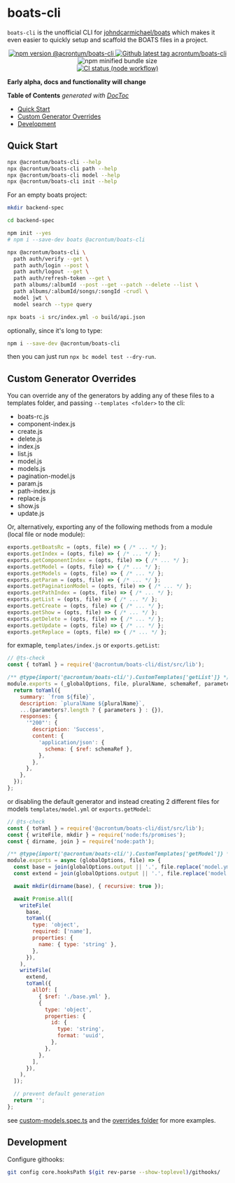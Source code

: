 # boats-cli

`boats-cli` is the unofficial CLI for [johndcarmichael/boats](https://github.com/johndcarmichael/boats) which makes it even easier to quickly setup and scaffold the BOATS files in a project.

<p align="center">
  <a href="https://www.npmjs.org/package/@acrontum/boats-cli" alt="npm version @acrontum/boats-cli">
    <img alt="npm version @acrontum/boats-cli" src="https://img.shields.io/npm/v/@acrontum/boats-cli">
  </a>

  <a href="https://github.com/acrontum/boats-cli" alt="Github latest tag acrontum/boats-cli">
    <img alt="Github latest tag acrontum/boats-cli" src="https://img.shields.io/github/v/tag/acrontum/boats-cli">
  </a>

  <img alt="npm minified bundle size" src="https://img.shields.io/bundlephobia/min/@acrontum/boats-cli">

  <br />

  <a href="https://github.com/acrontum/boats-cli/actions/workflows/build-node.yml" alt="CI status (node workflow)">
    <img alt="CI status (node workflow)" src="https://github.com/acrontum/boats-cli/actions/workflows/build-node.yml/badge.svg">
  </a>
</p>

**Early alpha, docs and functionality will change**

<!-- 
npx --yes doctoc --github readme.md
-->
<!-- START doctoc generated TOC please keep comment here to allow auto update -->
<!-- DON'T EDIT THIS SECTION, INSTEAD RE-RUN doctoc TO UPDATE -->
**Table of Contents**  *generated with [DocToc](https://github.com/thlorenz/doctoc)*

- [Quick Start](#quick-start)
- [Custom Generator Overrides](#custom-generator-overrides)
- [Development](#development)

<!-- END doctoc generated TOC please keep comment here to allow auto update -->

## Quick Start

```bash
npx @acrontum/boats-cli --help
npx @acrontum/boats-cli path --help
npx @acrontum/boats-cli model --help
npx @acrontum/boats-cli init --help
```

For an empty boats project:

```bash
mkdir backend-spec

cd backend-spec

npm init --yes
# npm i --save-dev boats @acrontum/boats-cli

npx @acrontum/boats-cli \
  path auth/verify --get \
  path auth/login --post \
  path auth/logout --get \
  path auth/refresh-token --get \
  path albums/:albumId --post --get --patch --delete --list \
  path albums/:albumId/songs/:songId -crudl \
  model jwt \
  model search --type query

npx boats -i src/index.yml -o build/api.json
```

optionally, since it's long to type:
```bash
npm i --save-dev @acrontum/boats-cli
```
then you can just run `npx bc model test --dry-run`.


## Custom Generator Overrides

You can override any of the generators by adding any of these files to a templates folder, and passing `--templates <folder>` to the cli:
- boats-rc.js
- component-index.js
- create.js
- delete.js
- index.js
- list.js
- model.js
- models.js
- pagination-model.js
- param.js
- path-index.js
- replace.js
- show.js
- update.js

Or, alternatively, exporting any of the following methods from a module (local file or node module):
```js
exports.getBoatsRc = (opts, file) => { /* ... */ };
exports.getIndex = (opts, file) => { /* ... */ };
exports.getComponentIndex = (opts, file) => { /* ... */ };
exports.getModel = (opts, file) => { /* ... */ };
exports.getModels = (opts, file) => { /* ... */ };
exports.getParam = (opts, file) => { /* ... */ };
exports.getPaginationModel = (opts, file) => { /* ... */ };
exports.getPathIndex = (opts, file) => { /* ... */ };
exports.getList = (opts, file) => { /* ... */ };
exports.getCreate = (opts, file) => { /* ... */ };
exports.getShow = (opts, file) => { /* ... */ };
exports.getDelete = (opts, file) => { /* ... */ };
exports.getUpdate = (opts, file) => { /* ... */ };
exports.getReplace = (opts, file) => { /* ... */ };
```

for exmaple, `templates/index.js` or `exports.getList`:
```js
// @ts-check
const { toYaml } = require('@acrontum/boats-cli/dist/src/lib');

/** @type{import('@acrontum/boats-cli/').CustomTemplates['getList']} */
module.exports = (_globalOptions, file, pluralName, schemaRef, parameters) => {
  return toYaml({
    summary: `from ${file}`,
    description: `pluralName ${pluralName}`,
    ...(parameters?.length ? { parameters } : {}),
    responses: {
      '"200"': {
        description: 'Success',
        content: {
          'application/json': {
            schema: { $ref: schemaRef },
          },
        },
      },
    },
  });
};

````

or disabling the default generator and instead creating 2 different files for models `templates/model.yml` or `exports.getModel`:
```js
// @ts-check
const { toYaml } = require('@acrontum/boats-cli/dist/src/lib');
const { writeFile, mkdir } = require('node:fs/promises');
const { dirname, join } = require('node:path');

/** @type{import('@acrontum/boats-cli/').CustomTemplates['getModel']} */
module.exports = async (globalOptions, file) => {
  const base = join(globalOptions.output || '.', file.replace('model.yml', 'base.yml'));
  const extend = join(globalOptions.output || '.', file.replace('model.yml', 'extend.yml'));

  await mkdir(dirname(base), { recursive: true });

  await Promise.all([
    writeFile(
      base,
      toYaml({
        type: 'object',
        required: ['name'],
        properties: {
          name: { type: 'string' },
        },
      }),
    ),
    writeFile(
      extend,
      toYaml({
        allOf: [
          { $ref: './base.yml' },
          {
            type: 'object',
            properties: {
              id: {
                type: 'string',
                format: 'uuid',
              },
            },
          },
        ],
      }),
    ),
  ]);

  // prevent default generation
  return '';
};
```

see [custom-models.spec.ts](./test/custom-models.spec.ts) and the [overrides folder]('./test/fixtures/overrides/') for more examples.


## Development

Configure githooks:
```bash
git config core.hooksPath $(git rev-parse --show-toplevel)/githooks/
```
